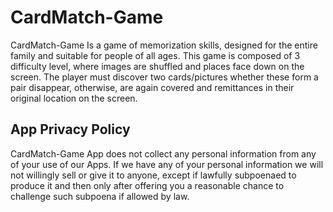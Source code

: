 # CardMatch-Game

CardMatch-Game Is a game of memorization skills, designed for the entire family and suitable for people of all ages.
This game is composed of 3 difficulty level, where images are shuffled and places face down on the screen. The player must discover two cards/pictures whether these form a pair disappear, otherwise, are again covered and remittances in their original location on the screen. 

## App Privacy Policy

CardMatch-Game App does not collect any personal information from any of your use of our Apps. If we have any of your personal information we will not willingly sell or give it to anyone, except if lawfully subpoenaed to produce it and then only after offering you a reasonable chance to challenge such subpoena if allowed by law.

